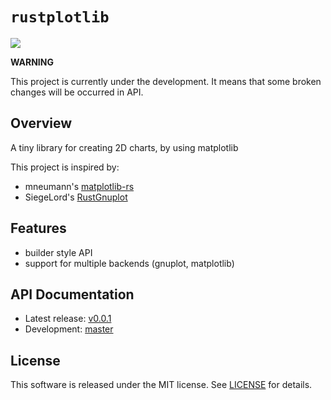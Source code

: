 # `rustplotlib`
[![](http://meritbadge.herokuapp.com/rustplotlib)](https://crates.io/crates/rustplotlib)

__WARNING__

This project is currently under the development.
It means that some broken changes will be occurred in API.

## Overview
A tiny library for creating 2D charts, by using matplotlib

This project is inspired by:
* mneumann's [matplotlib-rs](https://github.com/mneumann/matplotlib-rs)
* SiegeLord's [RustGnuplot](https://github.com/SiegeLord/RustGnuplot)

## Features
* builder style API
* support for multiple backends (gnuplot, matplotlib)

## API Documentation
* Latest release: [v0.0.1](https://docs.rs/rustplotlib/0.0.1/rustplotlib/)
* Development: [master](https://ubnt-intrepid.github.io/rustplotlib/rustplotlib/)

## License
This software is released under the MIT license.
See [LICENSE](LICENSE) for details.